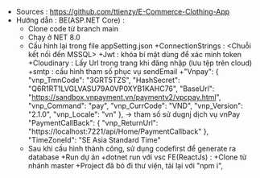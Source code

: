 - Sources : https://github.com/ttienzy/E-Commerce-Clothing-App
- Hướng dẫn : 
 BE(ASP.NET Core) : 
	+ Clone code từ branch main
	+ Chạy ở NET 8.0
	+ Cấu hình lại trong file appSetting.json
		+ConnectionStrings : <Chuỗi kết nối đến MSSQL>
		+Jwt : khóa bí mật dùng để xác minh token
		+Cloudinary : Lấy Url trong trang khi đăng nhập (lưu tệp trên cloud)
		+smtp : cấu hình tham số phục vụ sendEmail
		+"Vnpay": {
  "vnp_TmnCode": "3GRT5TZS",
  "HashSecret": "Q6R1RT1LVGLVASU79A0VP0XYB1KAHC76",
  "BaseUrl": "https://sandbox.vnpayment.vn/paymentv2/vpcpay.html",
  "vnp_Command": "pay",
  "vnp_CurrCode": "VND",
  "vnp_Version": "2.1.0",
  "vnp_Locale": "vn"
}, -> tham số sử dugnj dịch vụ vnPay
"PaymentCallBack": {
  "vnp_ReturnUrl": "https://localhost:7221/api/Home/PaymentCallback"
},
"TimeZoneId": "SE Asia Standard Time" 
	+ Sau khi cấu hình thành công, sử dụng codefirst để generate ra database
	+Run dự án
	 	+dotnet run với vsc
FE(ReactJs) : 
	+Clone từ nhánh master
	+Project đã bỏ đi thư viện, tải lại với "npm i",
